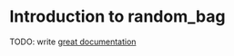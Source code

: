 # Introduction to random_bag

TODO: write [great documentation](http://jacobian.org/writing/what-to-write/)
